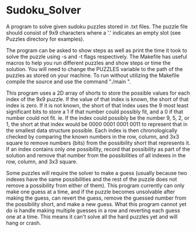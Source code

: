 # Sudoku_Solver

A program to solve given sudoku puzzles stored in .txt files. The puzzle file should consist of 9x9 characters where a '.' indicates an empty slot (see Puzzles directory for examples).

The program can be asked to show steps as well as print the time it took to solve the puzzle using -s and -t flags respectively. The Makefile has useful macros to help you run different puzzles and show steps or time the solution. You will need to change the PUZZLES variable to the path of the puzzles as stored on your machine. To run without utilizing the Makefile compile the source and use the command "./main <puzzle location> <optional flag>".
  
This program uses a 2D array of shorts to store the possible values for each index of the 9x9 puzzle. If the value of that index is known, the short of that index is zero. If it is not known, the short of that index uses the 9 most least significant bits to store a 1 if that number could possibly fit, and a 0 if that number could not fit. 
ie. If the index could possibly be the number 9, 5, 2, or 1, the short at that index would be 0000 0001 0001 0011 to represent that in the smallest data structure possible. 
Each index is then chronologically checked by comparing the known numbers in the row, column, and 3x3 square to remove numbers (bits) from the possibility short that represents it. If an index contains only one possibility, record that possibility as part of the solution and remove that number from the possibilities of all indexes in the row, column, and 3x3 square.
  
Some puzzles will require the solver to make a guess (usually because two indexes have the same possibilities and the rest of the puzzle does not remove a possibility from either of them). This program currently can only make one guess at a time, and if the puzzle becomes unsolvable after making the guess, can revert the guess, remove the guessed number from the possibility short, and make a new guess. What this program cannot yet do is handle making multiple guesses in a row and reverting each guess one at a time. This means it can't solve all the hard puzzles yet and will hang or crash.
